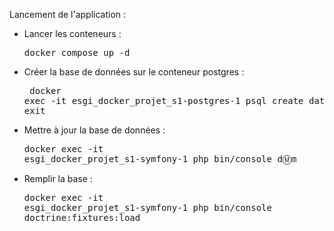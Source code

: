 Lancement de l'application : 
* Lancer les conteneurs : <pre>docker compose up -d</pre>
* Créer la base de données sur le conteneur postgres : <pre>
docker exec -it esgi_docker_projet_s1-postgres-1 psql
create database app;
exit</pre>
* Mettre à jour la base de données : <pre>docker exec -it esgi_docker_projet_s1-symfony-1 php bin/console d:m:m</pre>
* Remplir la base : <pre>docker exec -it esgi_docker_projet_s1-symfony-1 php bin/console doctrine:fixtures:load</pre>
